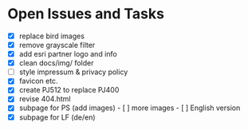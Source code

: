 # Open Issues and Tasks

- [x] replace bird images
- [x] remove grayscale filter
- [x] add esri partner logo and info
- [x] clean docs/img/ folder
- [ ] style impressum & privacy policy
- [x] favicon etc.
- [x] create PJ512 to replace PJ400
- [x] revise 404.html
- [x] subpage for PS (add images)
      - [ ] more images
      - [ ] English version
- [x] subpage for LF (de/en)
